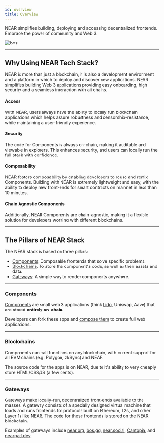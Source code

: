 ```yaml
---
id: overview
title: Overview
---
```


NEAR simplifies building, deploying and accessing decentralized frontends. Embrace the power of community and Web 3.

![bos](/docs/bos-landing.png)

---

## Why Using NEAR Tech Stack?

NEAR is more than just a blockchain, it is also a development environment and a platform in which to deploy and discover new applications. NEAR simplifies building Web 3 applications providing easy onboarding, high security and a seamless interaction with all chains.

#### Access 
With NEAR, users always have the ability to locally run blockchain applications which helps assure robustness and censorship-resistance, while maintaining a user-friendly experience.

#### Security
The code for Components is always on-chain, making it auditable and viewable in explorers. This enhances security, and users can locally run the full stack with confidence. 

#### Composability
NEAR fosters composability by enabling developers to reuse and remix Components. Building with NEAR is extremely lightweight and easy, with the ability to deploy new front-ends for smart contracts on mainnet in less than 10 minutes.

#### Chain Agnostic Components
Additionally, NEAR Components are chain-agnostic, making it a flexible solution for developers working with different blockchains.

---

## The Pillars of NEAR Stack

The NEAR stack is based on three pillars: 
- [Components](#components): Composable frontends that solve specific problems.
- [Blockchains](#blockchains): To store the component's code, as well as their assets and data.
- [Gateways](#gateways): A simple way to render components anywhere.

<hr class="subsection" />

### Components

[Components](./components.md) are small web 3 applications (think [Lido](tutorial/hello-lido.md), Uniswap, Aave) that are stored **entirely on-chain**.

Developers can fork these apps and [compose them](./components.md#composing-components) to create full web applications.

<hr class="subsection" />

### Blockchains

Components can call functions on any blockchain, with current support for all EVM chains (e.g. Polygon, zkSync) and NEAR.

The source code for the apps is on NEAR, due to it's ability to very cheaply store HTML/CSS/JS (a few cents).

<hr class="subsection" />

### Gateways

Gateways make locally-run, decentralized front-ends available to the masses. A gateway consists of a specially designed virtual machine that loads and runs frontends for protocols built on Ethereum, L2s, and other Layer 1s like NEAR. The code for these frontends is stored on the NEAR blockchain. 

Examples of gateways include [near.org](https://near.org), [bos.gg](https://bos.gg), [near.social](https://near.social), [Cantopia](https://cantopia.pages.dev), and [nearpad.dev](https://nearpad.dev).
